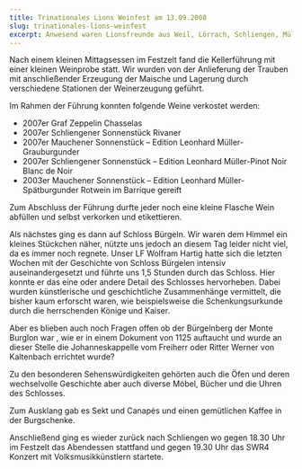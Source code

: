 ```yaml
---
title: Trinationales Lions Weinfest am 13.09.2008
slug: trinationales-lions-weinfest
excerpt: Anwesend waren Lionsfreunde aus Weil, Lörrach, Schliengen, Müllheim, Frankreich und der Schweiz (Basel, Luzern).
---
```


Nach einem kleinen Mittagsessen im Festzelt fand die Kellerführung mit einer kleinen Weinprobe statt. Wir wurden von der Anlieferung der Trauben mit anschließender Erzeugung der Maische und Lagerung durch verschiedene Stationen der Weinerzeugung geführt.

Im Rahmen der Führung konnten folgende Weine verkostet werden:

- 2007er Graf Zeppelin Chasselas
- 2007er Schliengener Sonnenstück Rivaner
- 2007er Mauchener Sonnenstück – Edition Leonhard Müller-Grauburgunder
- 2007er Schliengener Sonnenstück – Edition Leonhard Müller-Pinot Noir Blanc de Noir
- 2003er Mauchener Sonnenstück – Edition Leonhard Müller-Spätburgunder Rotwein im Barrique gereift

Zum Abschluss der Führung durfte jeder noch eine kleine Flasche Wein abfüllen und selbst verkorken und etikettieren.

Als nächstes ging es dann auf Schloss Bürgeln. Wir waren dem Himmel ein kleines Stückchen näher, nützte uns jedoch an diesem Tag leider nicht viel, da es immer noch regnete.
Unser LF Wolfram Hartig hatte sich die letzten Wochen mit der Geschichte von Schloss Bürgelen intensiv auseinandergesetzt und führte uns 1,5 Stunden durch das Schloss. Hier konnte er das eine oder andere Detail des Schlosses hervorheben. Dabei wurden künstlerische und geschichtliche Zusammenhänge vermittelt, die bisher kaum erforscht waren, wie beispielsweise die Schenkungsurkunde durch die herrschenden Könige und Kaiser.

Aber es blieben auch noch Fragen offen ob der Bürgelnberg der Monte Burglon war , wie er in einem Dokument von 1125 auftaucht und wurde an dieser Stelle die Johanneskappelle vom Freiherr oder Ritter Werner von Kaltenbach errichtet wurde?

Zu den besonderen Sehenswürdigkeiten gehörten auch die Öfen und deren wechselvolle Geschichte aber auch diverse Möbel, Bücher und die Uhren des Schlosses.

Zum Ausklang gab es Sekt und Canapės und einen gemütlichen Kaffee in der Burgschenke.

Anschließend ging es wieder zurück nach Schliengen wo gegen 18.30 Uhr im Festzelt das Abendessen stattfand und gegen 19.30 Uhr das SWR4 Konzert mit Volksmusikkünstlern startete.
